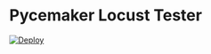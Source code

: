 # Pycemaker Locust Tester
[![Deploy](https://www.herokucdn.com/deploy/button.svg)](https://heroku.com/deploy)
